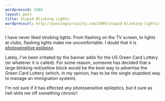 ```yaml
---
wordpressid: 1484
layout: post
title: Stupid Blinking Lights
wordpressurl: http://passingcuriosity.com/2005/stupid-blinking-lights/
---
```

I have never liked strobing lights. From flashing on the TV screen, to lights at clubs, flashing lights make me uncomfortable. I doubt that it is <a href="http://en.wikipedia.org/wiki/Photosensitive_epilepsy">photosensitive epilepsy</a>.

Lately, I've been irritated by the banner adds for the US Green Card Lottery (or whatever it is called). For some reason, someone has decided that a large blinking red/yellow block would be the best way to advertise the Green Card Lottery (which, in my opinion, has to be the single stupidest way to manage an immigration system). 

I'm not sure if it has effected any photosensitive epileptics, but it sure as hell shits me off something chronic!
